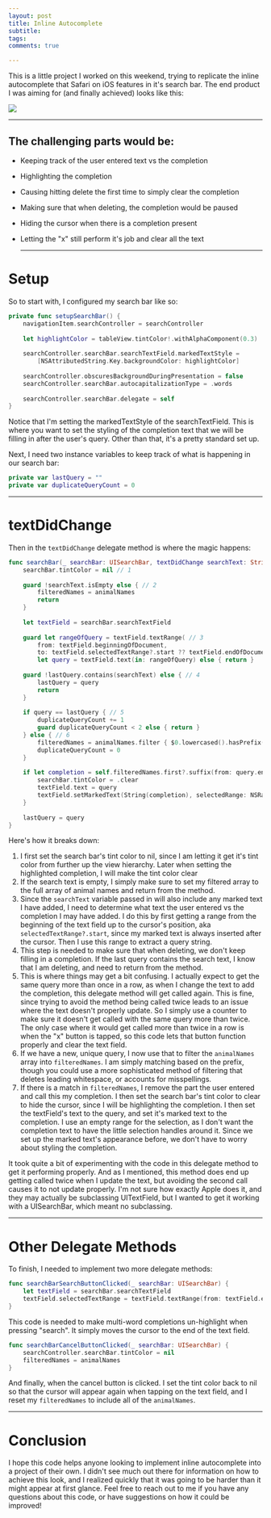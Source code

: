 ```yaml
---
layout: post
title: Inline Autocomplete
subtitle:
tags:
comments: true

---
```


This is a little project I worked on this weekend, trying to replicate the inline autocomplete that Safari on iOS features in it's search bar. The end product I was aiming for (and finally achieved) looks like this:

![](https://raw.githubusercontent.com/swift-student/swift-student.github.io/master/img/2020-3-14/inline-autocomplete.gif)

------

## The challenging parts would be:

- Keeping track of the user entered text vs the completion

- Highlighting the completion

- Causing hitting delete the first time to simply clear the completion

- Making sure that when deleting, the completion would be paused

- Hiding the cursor when there is a completion present

- Letting the "x" still perform it's job and clear all the text

  

  ------

# Setup

  

  

  So to start with, I configured my search bar like so:

  ```swift
  private func setupSearchBar() {
      navigationItem.searchController = searchController
      
      let highlightColor = tableView.tintColor!.withAlphaComponent(0.3)
      
      searchController.searchBar.searchTextField.markedTextStyle =
          [NSAttributedString.Key.backgroundColor: highlightColor]
      
      searchController.obscuresBackgroundDuringPresentation = false
      searchController.searchBar.autocapitalizationType = .words
      
      searchController.searchBar.delegate = self
  }
  ```

  Notice that I'm setting the markedTextStyle of the searchTextField. This is where you want to set the styling of the completion text that we will be filling in after the user's query. Other than that, it's a pretty standard set up. 

  

  Next, I need two instance variables to keep track of what is happening in our search bar:

  ```swift
  private var lastQuery = ""
  private var duplicateQueryCount = 0
  ```

  

------

# textDidChange

  

  Then in the `textDidChange` delegate method is where the magic happens:

  ```swift
  func searchBar(_ searchBar: UISearchBar, textDidChange searchText: String) {
      searchBar.tintColor = nil // 1
      
      guard !searchText.isEmpty else { // 2
          filteredNames = animalNames
          return
      }
      
      let textField = searchBar.searchTextField
      
      guard let rangeOfQuery = textField.textRange( // 3
          from: textField.beginningOfDocument,
          to: textField.selectedTextRange?.start ?? textField.endOfDocument),
          let query = textField.text(in: rangeOfQuery) else { return }
      
      guard !lastQuery.contains(searchText) else { // 4
          lastQuery = query
          return
      }
      
      if query == lastQuery { // 5
          duplicateQueryCount += 1
          guard duplicateQueryCount < 2 else { return }
      } else { // 6
          filteredNames = animalNames.filter { $0.lowercased().hasPrefix(query.lowercased())} 
          duplicateQueryCount = 0
      }
      
      if let completion = self.filteredNames.first?.suffix(from: query.endIndex) { // 7
          searchBar.tintColor = .clear
          textField.text = query
          textField.setMarkedText(String(completion), selectedRange: NSRange())
      }
      
      lastQuery = query
  }
  ```

  

  Here's how it breaks down:

  1. I first set the search bar's tint color to nil, since I am letting it get it's tint color from further up the view hierarchy. Later when setting the highlighted completion, I will make the tint color clear
  2. If the search text is empty, I simply make sure to set my filtered array to the full array of animal names and return from the method.
  3. Since the `searchText` variable passed in will also include any marked text I have added, I need to determine what text the user entered vs the completion I may have added. I do this by first getting a range from the beginning of the text field up to the cursor's position, aka `selectedTextRange?.start`, since my marked text is always inserted after the cursor. Then I use this range to extract a query string.
  4. This step is needed to make sure that when deleting, we don't keep filling in a completion. If the last query contains the search text, I know that I am deleting, and need to return from the method.
  5. This is where things may get a bit confusing. I actually expect to get the same query more than once in a row, as when I change the text to add the completion, this delegate method will get called again. This is fine, since trying to avoid the method being called twice leads to an issue where the text doesn't properly update. So I simply use a counter to make sure it doesn't get called with the same query more than twice. The only case where it would get called more than twice in a row is when the "x" button is tapped, so this code lets that button function properly and clear the text field.
  6. If we have a new, unique query, I now use that to filter the `animalNames` array into `filteredNames`. I am simply matching based on the prefix, though you could use a more sophisticated method of filtering that deletes leading whitespace, or accounts for misspellings.
  7. If there is a match in `filteredNames`, I remove the part the user entered and call this my completion. I then set the search bar's tint color to clear to hide the cursor, since I will be highlighting the completion. I then set the textField's text to the query, and set it's marked text to the completion. I use an empty range for the selection, as I don't want the completion text to have the little selection handles around it. Since we set up the marked text's appearance before, we don't have to worry about styling the completion.

It took quite a bit of experimenting with the code in this delegate method to get it performing properly. And as I mentioned, this method does end up getting called twice when I update the text, but avoiding the second call causes it to not update properly. I'm not sure how exactly Apple does it, and they may actually be subclassing UITextField, but I wanted to get it working with a UISearchBar, which meant no subclassing.



------

# Other Delegate Methods



To finish, I needed to implement two more delegate methods:

```swift
func searchBarSearchButtonClicked(_ searchBar: UISearchBar) {
    let textField = searchBar.searchTextField
    textField.selectedTextRange = textField.textRange(from: textField.endOfDocument, to: textField.endOfDocument)
}
```

This code is needed to make multi-word completions un-highlight when pressing "search". It simply moves the cursor to the end of the text field.

```swift
func searchBarCancelButtonClicked(_ searchBar: UISearchBar) {
    searchController.searchBar.tintColor = nil
    filteredNames = animalNames
}
```

And finally, when the cancel button is clicked. I set the tint color back to nil so that the cursor will appear again when tapping on the text field, and I reset my `filteredNames` to include all of the `animalNames`.



------

# Conclusion



I hope this code helps anyone looking to implement inline autocomplete into a project of their own. I didn't see much out there for information on how to achieve this look, and I realized quickly that it was going to be harder than it might appear at first glance. Feel free to reach out to me if you have any questions about this code, or have suggestions on how it could be improved!


